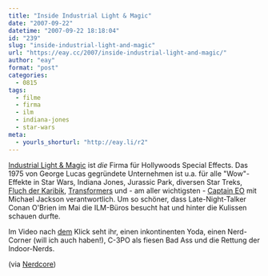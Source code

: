 ```yaml
---
title: "Inside Industrial Light & Magic"
date: "2007-09-22"
datetime: "2007-09-22 18:18:04"
id: "239"
slug: "inside-industrial-light-and-magic"
url: "https://eay.cc/2007/inside-industrial-light-and-magic/"
author: "eay"
format: "post"
categories:
  - 0815
tags:
  - filme
  - firma
  - ilm
  - indiana-jones
  - star-wars
meta:
  - yourls_shorturl: "http://eay.li/r2"
---
```


[Industrial Light & Magic](http://en.wikipedia.org/wiki/Industrial_Light_and_Magic) ist _die_ Firma für Hollywoods Special Effects. Das 1975 von George Lucas gegründete Unternehmen ist u.a. für alle "Wow"-Effekte in Star Wars, Indiana Jones, Jurassic Park, diversen Star Treks, [Fluch der Karibik](//eay.cc/2007/captain-jack-3/), [Transformers](//eay.cc/2007/optimus-prime-vs-megatron/) und - am aller wichtigsten - [Captain EO](http://www.youtube.com/watch?v=4kBeD1L_nd4) mit Michael Jackson verantwortlich. Um so schöner, dass Late-Night-Talker Conan O'Brien im Mai die ILM-Büros besucht hat und hinter die Kulissen schauen durfte.

Im Video nach [dem](//eay.cc/2007/inside-industrial-light-and-magic/) Klick seht ihr, einen inkontinenten Yoda, einen Nerd-Corner (will ich auch haben!), C-3PO als fiesen Bad Ass und die Rettung der Indoor-Nerds.

 (via [Nerdcore](http://www.nerdcore.de/wp/2007/09/22/conan-obrien-ilm/))
